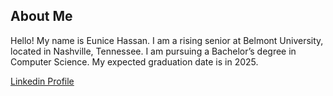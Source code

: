 ## About Me
Hello! My name is Eunice Hassan. I am a rising senior at Belmont University, located in Nashville, Tennessee. I am pursuing a Bachelor’s degree in Computer Science. My expected graduation date is in 2025. 

[Linkedin Profile](https://www.linkedin.com/in/eunice-hassan/)

